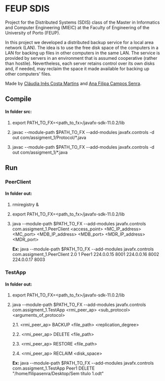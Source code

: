 # FEUP SDIS

Project for the Distributed Systems (SDIS) class of the Master in Informatics and Computer Engineering (MIEIC) at the Faculty of Engineering of the University of Porto (FEUP).

In this project we developed a distributed backup service for a local area network (LAN). The idea is to use the free disk space of the computers in a LAN for backing up files in other computers in the same LAN. The service is provided by servers in an environment that is assumed cooperative (rather than hostile). Nevertheless, each server retains control over its own disks and, if needed, may reclaim the space it made available for backing up other computers' files. 

Made by [Cláudia Inês Costa Martins](https://git.fe.up.pt/up201704136) and [Ana Filipa Campos Senra](https://git.fe.up.pt/up201704077).

## Compile

#### In folder src:
1. export PATH_TO_FX=<path_to_fx>/javafx-sdk-11.0.2/lib

2. javac --module-path $PATH_TO_FX --add-modules javafx.controls -d out com/assigment_1/Protocol/*.java

3. javac --module-path $PATH_TO_FX --add-modules javafx.controls -d out com/assigment_1/*.java

## Run

### PeerClient

#### In folder out:

1. rmiregistry &

2. export PATH_TO_FX=<path_to_fx>/javafx-sdk-11.0.2/lib

3. java --module-path $PATH_TO_FX --add-modules javafx.controls com.assigment_1.PeerClient <version> <server id> <access_point> <MC_IP_address> <MC_port> <MDB_IP_address> <MDB_port> <MDR_IP_address> <MDR_port>

   **Ex:** java --module-path $PATH_TO_FX --add-modules javafx.controls com.assigment_1.PeerClient 2.0 1 Peer1 224.0.0.15 8001 224.0.0.16 8002 224.0.0.17 8003

### TestApp

#### In folder out:
1. export PATH_TO_FX=<path_to_fx>/javafx-sdk-11.0.2/lib

2. java --module-path $PATH_TO_FX --add-modules javafx.controls com.assigment_1.TestApp <rmi_peer_ap> <sub_protocol> <arguments_of_protocol>
   
   2.1. <rmi_peer_ap> BACKUP <file_path> <replication_degree>
   
   2.2. <rmi_peer_ap> DELETE <file_path>
   
   2.3. <rmi_peer_ap> RESTORE <file_path>
   
   2.4. <rmi_peer_ap> RECLAIM <disk_space>
   
   **Ex:** java --module-path $PATH_TO_FX --add-modules javafx.controls com.assigment_1.TestApp Peer1 DELETE "/home/filipasenra/Desktop/Sem título 1.odt"
